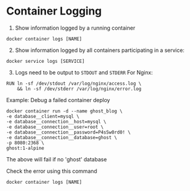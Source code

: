 # Container Logging
1. Show information logged by a running container
```
docker container logs [NAME]
```
2. Show information logged by all containers participating in a service:
```
docker service logs [SERVICE]
```
3. Logs need to be output to `STDOUT` and `STDERR`
For Nginx:
```
RUN ln -sf /dev/stdout /var/log/nginx/access.log \
    && ln -sf /dev/stderr /var/log/nginx/error.log
```
Example:
Debug a failed container deploy
```
docker container run -d --name ghost_blog \
-e database__client=mysql \
-e database__connection__host=mysql \
-e database__connection__user=root \
-e database__connection__password=P4sSw0rd0! \
-e database__connection__database=ghost \
-p 8080:2368 \
ghost:1-alpine
```
The above will fail if no 'ghost' database

Check the error using this command
```
docker container logs [NAME]
```

